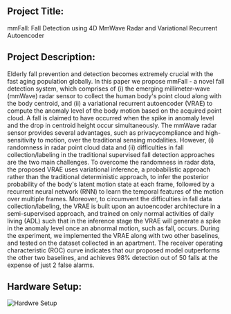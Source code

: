 ## Project Title:
mmFall: Fall Detection using 4D MmWave Radar and Variational Recurrent Autoencoder

## Project Description:
Elderly fall prevention and detection becomes extremely crucial with the fast aging population globally. In this paper we propose mmFall - a novel fall detection system, which comprises of (i) the emerging millimeter-wave (mmWave) radar sensor to collect the human body's point cloud along with the body centroid, and (ii) a variational recurrent autoencoder (VRAE) to compute the anomaly level of the body motion based on the acquired point cloud. A fall is claimed to have occurred when the spike in anomaly level and the drop in centroid height occur simultaneously. The mmWave radar sensor provides several advantages, such as privacycompliance and high-sensitivity to motion, over the traditional sensing modalities. However, (i) randomness in radar point cloud data and (ii) difficulties in fall collection/labeling in the traditional supervised fall detection approaches are the two main challenges. To overcome the randomness in radar data, the proposed VRAE uses variational inference, a probabilistic approach rather than the traditional deterministic approach, to infer the posterior probability of the body's latent motion state at each frame, followed by a recurrent neural network (RNN) to learn the temporal features of the motion over multiple frames. Moreover, to circumvent the difficulties in fall data collection/labeling, the VRAE is built upon an autoencoder architecture in a semi-supervised approach, and trained on only normal activities of daily living (ADL) such that in the inference stage the VRAE will generate a spike in the anomaly level once an abnormal motion, such as fall, occurs. During the experiment, we implemented the VRAE along with two other baselines, and tested on the dataset collected in an apartment. The receiver operating characteristic (ROC) curve indicates that our proposed model outperforms the other two baselines, and achieves 98% detection out of 50 falls at the expense of just 2 false alarms.

## Hardware Setup:
![Hardwre Setup](https://github.com/radar-lab/mmfall/blob/master/mics/hardware_setup.png)
